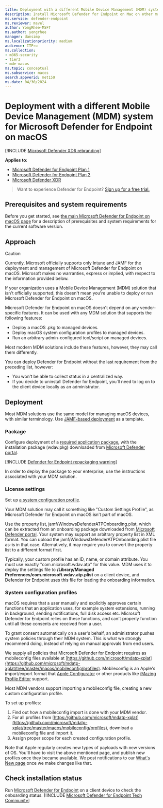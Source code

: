 ```yaml
---
title: Deployment with a different Mobile Device Management (MDM) system for Microsoft Defender for Endpoint on Mac
description: Install Microsoft Defender for Endpoint on Mac on other management solutions.
ms.service: defender-endpoint
ms.reviewer: mavel
author: YongRhee-MSFT
ms.author: yongrhee
manager: dansimp
ms.localizationpriority: medium
audience: ITPro
ms.collection: 
- m365-security
- tier3
- mde-macos
ms.topic: conceptual
ms.subservice: macos
search.appverid: met150
ms.date: 04/30/2024
---
```


# Deployment with a different Mobile Device Management (MDM) system for Microsoft Defender for Endpoint on macOS

[!INCLUDE [Microsoft Defender XDR rebranding](../includes/microsoft-defender.md)]


**Applies to:**
- [Microsoft Defender for Endpoint Plan 1](microsoft-defender-endpoint.md)
- [Microsoft Defender for Endpoint Plan 2](microsoft-defender-endpoint.md)
- [Microsoft Defender XDR](/defender-xdr)

> Want to experience Defender for Endpoint? [Sign up for a free trial.](https://signup.microsoft.com/create-account/signup?products=7f379fee-c4f9-4278-b0a1-e4c8c2fcdf7e&ru=https://aka.ms/MDEp2OpenTrial?ocid=docs-wdatp-investigateip-abovefoldlink)
 
## Prerequisites and system requirements

Before you get started, see [the main Microsoft Defender for Endpoint on macOS page](microsoft-defender-endpoint-mac.md) for a description of prerequisites and system requirements for the current software version.


## Approach

> [!CAUTION]
> Currently, Microsoft officially supports only Intune and JAMF for the deployment and management of Microsoft Defender for Endpoint on macOS. Microsoft makes no warranties, express or implied, with respect to the information provided below.

If your organization uses a Mobile Device Management (MDM) solution that isn't officially supported, this doesn't mean you're unable to deploy or run Microsoft Defender for Endpoint on macOS.

Microsoft Defender for Endpoint on macOS doesn't depend on any vendor-specific features. It can be used with any MDM solution that supports the following features:

- Deploy a macOS .pkg to managed devices.
- Deploy macOS system configuration profiles to managed devices.
- Run an arbitrary admin-configured tool/script on managed devices.

Most modern MDM solutions include these features, however, they may call them differently.

You can deploy Defender for Endpoint without the last requirement from the preceding list, however:

- You won't be able to collect status in a centralized way.
- If you decide to uninstall Defender for Endpoint, you'll need to log on to the client device locally as an administrator.

## Deployment

Most MDM solutions use the same model for managing macOS devices, with similar terminology. Use [JAMF-based deployment](mac-install-with-jamf.md) as a template.

### Package

Configure deployment of a [required application package](mac-install-with-jamf.md), 
with the installation package (wdav.pkg) downloaded from [Microsoft Defender portal](mac-install-with-jamf.md).


[!INCLUDE [Defender for Endpoint repackaging warning](../includes/repackaging-warning.md)]


In order to deploy the package to your enterprise, use the instructions associated with your MDM solution.

### License settings

Set up [a system configuration profile](mac-install-with-jamf.md). 

Your MDM solution may call it something like "Custom Settings Profile", as Microsoft Defender for Endpoint on macOS isn't part of macOS.

Use the property list, jamf/WindowsDefenderATPOnboarding.plist, which can be extracted from an onboarding package downloaded from [Microsoft Defender portal](mac-install-with-jamf.md).
Your system may support an arbitrary property list in XML format. You can upload the jamf/WindowsDefenderATPOnboarding.plist file as-is in that case.
Alternatively, it may require you to convert the property list to a different format first.

Typically, your custom profile has an ID, name, or domain attribute. You must use exactly "com.microsoft.wdav.atp" for this value.
MDM uses it to deploy the settings file to **/Library/Managed Preferences/com.microsoft.wdav.atp.plist** on a client device, and Defender for Endpoint uses this file for loading the onboarding information.

### System configuration profiles

macOS requires that a user manually and explicitly approves certain functions that an application uses, for example system extensions, running in background, sending notifications, full disk access etc. Microsoft Defender for Endpoint relies on these functions, and can't properly function until all these consents are received from a user.

To grant consent automatically on a user's behalf, an administrator pushes system policies through their MDM system. This is what we strongly recommend doing, instead of relying on manual approvals from end users.

We supply all policies that Microsoft Defender for Endpoint requires as mobileconfig files available at [https://github.com/microsoft/mdatp-xplat](https://github.com/microsoft/mdatp-xplat/tree/master/macos/mobileconfig/profiles). Mobileconfig is an Apple's import/export format that [Apple Configurator](https://support.apple.com/apple-configurator) or other products like [iMazing Profile Editor](https://imazing.com/profile-editor) support.

Most MDM vendors support importing a mobileconfig file, creating a new custom configuration profile.

To set up profiles:

1) Find out how a mobileconfig import is done with your MDM vendor.
2) For all profiles from [https://github.com/microsoft/mdatp-xplat](https://github.com/microsoft/mdatp-xplat/tree/master/macos/mobileconfig/profiles), download a mobileconfig file and import it.
3) Assign proper scope for each created configuration profile.

Note that Apple regularly creates new types of payloads with new versions of OS.
You'll have to visit the above mentioned page, and publish new profiles once they became available.
We post notifications to our [What's New page](mac-whatsnew.md) once we make changes like that.

## Check installation status

Run [Microsoft Defender for Endpoint](mac-install-with-jamf.md) on a client device to check the onboarding status.
[!INCLUDE [Microsoft Defender for Endpoint Tech Community](../includes/defender-mde-techcommunity.md)]
